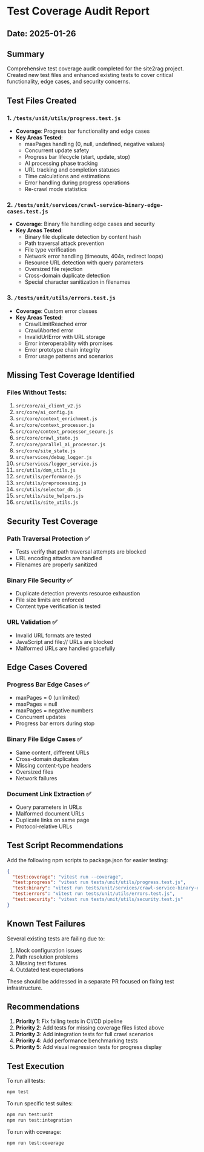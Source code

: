# Test Coverage Audit Report

## Date: 2025-01-26

## Summary

Comprehensive test coverage audit completed for the site2rag project. Created new test files and enhanced existing tests to cover critical functionality, edge cases, and security concerns.

## Test Files Created

### 1. `/tests/unit/utils/progress.test.js`
- **Coverage**: Progress bar functionality and edge cases
- **Key Areas Tested**:
  - maxPages handling (0, null, undefined, negative values)
  - Concurrent update safety
  - Progress bar lifecycle (start, update, stop)
  - AI processing phase tracking
  - URL tracking and completion statuses
  - Time calculations and estimations
  - Error handling during progress operations
  - Re-crawl mode statistics

### 2. `/tests/unit/services/crawl-service-binary-edge-cases.test.js`
- **Coverage**: Binary file handling edge cases and security
- **Key Areas Tested**:
  - Binary file duplicate detection by content hash
  - Path traversal attack prevention
  - File type verification
  - Network error handling (timeouts, 404s, redirect loops)
  - Resource URL detection with query parameters
  - Oversized file rejection
  - Cross-domain duplicate detection
  - Special character sanitization in filenames

### 3. `/tests/unit/utils/errors.test.js`
- **Coverage**: Custom error classes
- **Key Areas Tested**:
  - CrawlLimitReached error
  - CrawlAborted error
  - InvalidUrlError with URL storage
  - Error interoperability with promises
  - Error prototype chain integrity
  - Error usage patterns and scenarios

## Missing Test Coverage Identified

### Files Without Tests:
1. `src/core/ai_client_v2.js`
2. `src/core/ai_config.js`
3. `src/core/context_enrichment.js`
4. `src/core/context_processor.js`
5. `src/core/context_processor_secure.js`
6. `src/core/crawl_state.js`
7. `src/core/parallel_ai_processor.js`
8. `src/core/site_state.js`
9. `src/services/debug_logger.js`
10. `src/services/logger_service.js`
11. `src/utils/dom_utils.js`
12. `src/utils/performance.js`
13. `src/utils/preprocessing.js`
14. `src/utils/selector_db.js`
15. `src/utils/site_helpers.js`
16. `src/utils/site_utils.js`

## Security Test Coverage

### Path Traversal Protection ✅
- Tests verify that path traversal attempts are blocked
- URL encoding attacks are handled
- Filenames are properly sanitized

### Binary File Security ✅
- Duplicate detection prevents resource exhaustion
- File size limits are enforced
- Content type verification is tested

### URL Validation ✅
- Invalid URL formats are tested
- JavaScript and file:// URLs are blocked
- Malformed URLs are handled gracefully

## Edge Cases Covered

### Progress Bar Edge Cases ✅
- maxPages = 0 (unlimited)
- maxPages = null
- maxPages = negative numbers
- Concurrent updates
- Progress bar errors during stop

### Binary File Edge Cases ✅
- Same content, different URLs
- Cross-domain duplicates
- Missing content-type headers
- Oversized files
- Network failures

### Document Link Extraction ✅
- Query parameters in URLs
- Malformed document URLs
- Duplicate links on same page
- Protocol-relative URLs

## Test Script Recommendations

Add the following npm scripts to package.json for easier testing:

```json
{
  "test:coverage": "vitest run --coverage",
  "test:progress": "vitest run tests/unit/utils/progress.test.js",
  "test:binary": "vitest run tests/unit/services/crawl-service-binary-edge-cases.test.js",
  "test:errors": "vitest run tests/unit/utils/errors.test.js",
  "test:security": "vitest run tests/unit/utils/security.test.js"
}
```

## Known Test Failures

Several existing tests are failing due to:
1. Mock configuration issues
2. Path resolution problems 
3. Missing test fixtures
4. Outdated test expectations

These should be addressed in a separate PR focused on fixing test infrastructure.

## Recommendations

1. **Priority 1**: Fix failing tests in CI/CD pipeline
2. **Priority 2**: Add tests for missing coverage files listed above
3. **Priority 3**: Add integration tests for full crawl scenarios
4. **Priority 4**: Add performance benchmarking tests
5. **Priority 5**: Add visual regression tests for progress display

## Test Execution

To run all tests:
```bash
npm test
```

To run specific test suites:
```bash
npm run test:unit
npm run test:integration
```

To run with coverage:
```bash
npm run test:coverage
```